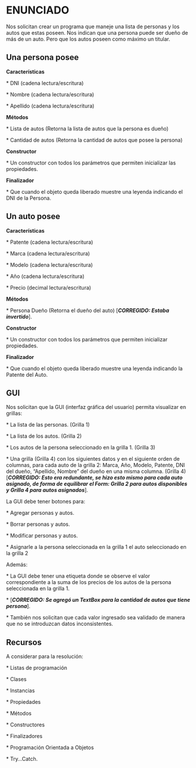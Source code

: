 # ENUNCIADO

Nos solicitan crear un programa que maneje una lista de personas y los autos que estas poseen. Nos indican que una persona puede ser dueño de más de un auto. Pero que los autos poseen como máximo un titular.

## Una persona posee

**Características**

\* DNI (cadena lectura/escritura)

\* Nombre (cadena lectura/escritura)

\* Apellido (cadena lectura/escritura)

**Métodos**

\* Lista de autos (Retorna la lista de autos que la persona es dueño)

\* Cantidad de autos (Retorna la cantidad de autos que posee la persona)

**Constructor**

\* Un constructor con todos los parámetros que permiten inicializar las propiedades.

**Finalizador**

\* Que cuando el objeto queda liberado muestre una leyenda indicando el DNI de la Persona.

## Un auto posee

**Características**

\* Patente (cadena lectura/escritura)

\* Marca (cadena lectura/escritura)

\* Modelo (cadena lectura/escritura)

\* Año (cadena lectura/escritura)

\* Precio (decimal lectura/escritura)

**Métodos**

\* Persona Dueño (Retorna el dueño del auto) \[***CORREGIDO: Estaba invertido***\].

**Constructor**

\* Un constructor con todos los parámetros que permiten inicializar propiedades.

**Finalizador**

\* Que cuando el objeto queda liberado muestre una leyenda indicando la Patente del Auto.

## GUI

Nos solicitan que la GUI (interfaz gráfica del usuario) permita visualizar en grillas:

\* La lista de las personas. (Grilla 1)

\* La lista de los autos. (Grilla 2)

\* Los autos de la persona seleccionado en la grilla 1. (Grilla 3)

\* Una grilla (Grilla 4) con los siguientes datos y en el siguiente orden de columnas, para cada auto de la grilla 2: Marca, Año, Modelo, Patente, DNI del dueño, “Apellido, Nombre” del dueño en una misma columna. (Grilla 4) \[***CORREGIDO: Esto era redundante, se hizo esto mismo para cada auto asignado, de forma de equilibrar el Form: Grilla 2 para autos disponibles y Grilla 4 para autos asignados***\].

La GUI debe tener botones para:

\* Agregar personas y autos.

\* Borrar personas y autos.

\* Modificar personas y autos.

\* Asignarle a la persona seleccionada en la grilla 1 el auto seleccionado en la grilla 2

Además:

\* La GUI debe tener una etiqueta donde se observe el valor correspondiente a la suma de los precios de los autos de la persona seleccionada en la grilla 1.

\* \[***CORREGIDO: Se agregó un TextBox para la cantidad de autos que tiene persona***\].

\* También nos solicitan que cada valor ingresado sea validado de manera que no se introduzcan datos inconsistentes.

## Recursos

A considerar para la resolución:

\* Listas de programación

\* Clases

\* Instancias

\* Propiedades

\* Métodos

\* Constructores

\* Finalizadores

\* Programación Orientada a Objetos

\* Try…Catch.